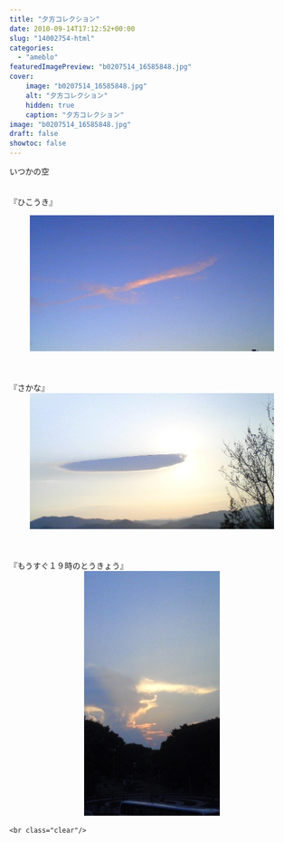 ```yaml
---
title: "夕方コレクション"
date: 2010-09-14T17:12:52+00:00
slug: "14002754-html"
categories:
  - "ameblo"
featuredImagePreview: "b0207514_16585848.jpg"
cover:
    image: "b0207514_16585848.jpg"
    alt: "夕方コレクション"
    hidden: true
    caption: "夕方コレクション"
image: "b0207514_16585848.jpg"
draft: false
showtoc: false
---
```

いつかの空<br/>
<br/>
<br/>
『ひこうき』<br/>
<center><a href="b0207514_16585848.jpg" rel="nofollow"><img src="b0207514_16585848.jpg" alt="夕方コレクション_b0207514_16585848.jpg" class="IMAGE_MID" height="240" width="432"/></a></center><br/>
<br/>
<br/>
『さかな』<br/>
<center><a href="b0207514_16594524.jpg" rel="nofollow"><img src="b0207514_16594524.jpg" alt="夕方コレクション_b0207514_16594524.jpg" class="IMAGE_MID" height="240" width="432"/></a></center><br/>
<br/>
<br/>
『もうすぐ１９時のとうきょう』<br/>
<center><a href="b0207514_1705492.jpg" rel="nofollow"><img src="b0207514_1705492.jpg" alt="夕方コレクション_b0207514_1705492.jpg" class="IMAGE_MID" height="432" width="240"/></a></center>

    <br class="clear"/>